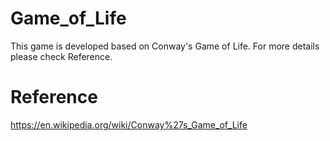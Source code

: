 # Game_of_Life
This game is developed based on Conway's Game of Life. For more details please check Reference.

# Reference
https://en.wikipedia.org/wiki/Conway%27s_Game_of_Life
